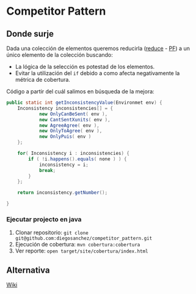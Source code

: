 # Competitor Pattern

## Donde surje

Dada una colección de elementos queremos reducirla ([reduce]() - [PF](PF)) a un único elemento de la colección buscando:
- La lógica de la selección es potestad de los elementos.
- Evitar la utilización del ```if``` debido a como afecta negativamente la métrica de cobertura.

Código a partir del cuál salimos en búsqueda de la mejora:

```java
public static int getInconsistencyValue(Environmet env) {
    Inconsistency inconsistencies[] = {
            new OnlyCanBeSent( env ),
            new CantSentXunits( env ),
            new AgreeAgree( env ),
            new OnlyToAgree( env ),
            new OnlyPuis( env )
    };

    for( Inconsistency i : inconsistencies) {
        if ( !i.happens().equals( none ) ) {
            inconsistency = i;
            break;
        }
    };

    return inconsistency.getNumber();

}
```

### Ejecutar projecto en java

1. Clonar repositorio: ```git clone git@github.com:diegosanchez/competitor_pattern.git```
2. Ejecución de cobertura: ```mvn cobertura:cobertura```
3. Ver reporte: ```open target/site/cobertura/index.html```

## Alternativa

[Wiki][1]

[1]: https://github.com/diegosanchez/competitor_pattern/wiki
